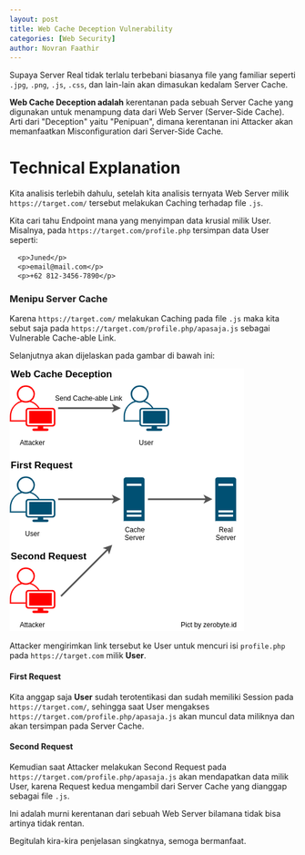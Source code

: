 ```yaml
---
layout: post
title: Web Cache Deception Vulnerability
categories: [Web Security]
author: Novran Faathir
---
```


Supaya Server Real tidak terlalu terbebani biasanya file yang familiar seperti `.jpg`, `.png`, `.js`, `.css`, dan lain-lain akan dimasukan kedalam Server Cache.

**Web Cache Deception adalah** kerentanan pada sebuah Server Cache yang digunakan untuk menampung data dari Web Server (Server-Side Cache). Arti dari "Deception" yaitu "Penipuan", dimana kerentanan ini Attacker akan memanfaatkan Misconfiguration dari Server-Side Cache.

# Technical Explanation

Kita analisis terlebih dahulu, setelah kita analisis ternyata Web Server milik `https://target.com/` tersebut melakukan Caching terhadap file `.js`.

Kita cari tahu Endpoint mana yang menyimpan data krusial milik User.
Misalnya, pada `https://target.com/profile.php` tersimpan data User seperti:
```
  <p>Juned</p>
  <p>email@mail.com</p>
  <p>+62 812-3456-7890</p>
```

### Menipu Server Cache

Karena `https://target.com/` melakukan Caching pada file `.js` maka kita sebut saja pada `https://target.com/profile.php/apasaja.js` sebagai Vulnerable Cache-able Link.

Selanjutnya akan dijelaskan pada gambar di bawah ini:

![Web Cache Deception](/images/Web%20Cache%20Deception.png)

Attacker mengirimkan link tersebut ke User untuk mencuri isi `profile.php` pada `https://target.com` milik **User**.

#### First Request
Kita anggap saja **User** sudah terotentikasi dan sudah memiliki Session pada `https://target.com/`, sehingga saat User mengakses `https://target.com/profile.php/apasaja.js` akan muncul data miliknya dan akan tersimpan pada Server Cache.

#### Second Request
Kemudian saat Attacker melakukan Second Request pada `https://target.com/profile.php/apasaja.js` akan mendapatkan data milik User, karena Request kedua mengambil dari Server Cache yang dianggap sebagai file `.js`.

Ini adalah murni kerentanan dari sebuah Web Server bilamana tidak bisa artinya tidak rentan.

Begitulah kira-kira penjelasan singkatnya, semoga bermanfaat.
